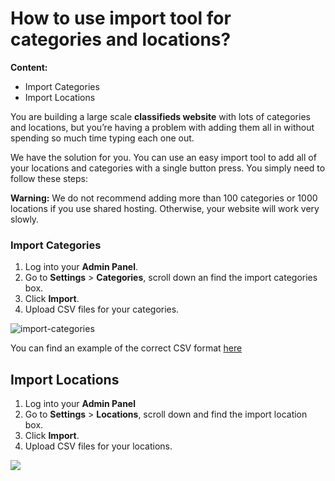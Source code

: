 # How to use import tool for categories and locations?
**Content:**

-   Import Categories
-   Import Locations

You are building a large scale  **classifieds website**  with lots of categories and locations, but you’re having a problem with adding them all in without spending so much time typing each one out.

We have the solution for you. You can use an easy import tool to add all of your locations and categories with a single button press. You simply need to follow these steps:

**Warning:** We do not recommend adding more than 100 categories or 1000 locations if you use shared hosting. Otherwise, your website will work very slowly.

### Import Categories

1.  Log into your  **Admin Panel**.
2.  Go to  **Settings**  >  **Categories**, scroll down an find the import categories box.
3.  Click  **Import**.
4.  Upload CSV files for your categories.

![import-categories](https://raw.githubusercontent.com/yclas/guides/master/images/import%20categories.jpg)

You can find an example of the correct CSV format [here](https://raw.githubusercontent.com/yclas/guides/master/samples/import_categories_example.csv)

  ## Import Locations

1.  Log into your  **Admin Panel**
2.  Go to  **Settings**  >  **Locations**, scroll down and find the import location box.
3.  Click  **Import**.
4.  Upload CSV files for your locations.

![](https://raw.githubusercontent.com/yclas/guides/master/images/imaport%20location.jpg)
